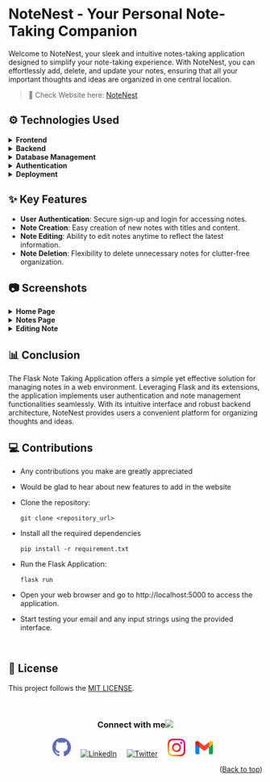 # NoteNest - Your Personal Note-Taking Companion

Welcome to NoteNest, your sleek and intuitive notes-taking application designed to simplify your note-taking experience. With NoteNest, you can effortlessly add, delete, and update your notes, ensuring that all your important thoughts and ideas are organized in one central location.

> 🔗 Check Website here: [NoteNest](https://himanshuagarwal.pythonanywhere.com/)

## ⚙️ Technologies Used

<details>
<summary><b>Frontend</b></summary>
<br />    
    
- HTML, CSS, JavaScript
- Flask's templating system for dynamic HTML generation
  
</details>

<details>
<summary><b>Backend</b></summary>
<br />   
    
- Flask, SQLAlchemy, Python
- Flask-Login for user authentication
- Python for server-side logic and routing

</details>

<details>
<summary><b>Database Management</b></summary>
<br />   
    
- SQLAlchemy for seamless integration with Flask
- Hosted database on PythonAnywhere, a cloud-based platform

</details>

<details>
<summary><b>Authentication</b></summary>
<br />   
    
- Flask-Login for session-based authentication

</details>

<details>
<summary><b>Deployment</b></summary>
<br />   
    
- Hosted on PythonAnywhere
- Considered other deployment options like AWS, Heroku, or Azure for scalability

</details>

## ✨ Key Features

- **User Authentication**: Secure sign-up and login for accessing notes.
- **Note Creation**: Easy creation of new notes with titles and content.
- **Note Editing**: Ability to edit notes anytime to reflect the latest information.
- **Note Deletion**: Flexibility to delete unnecessary notes for clutter-free organization.

## 📷 Screenshots

<details>
  <summary><b>Home Page</b></summary>
  <br />
  <img src="https://github.com/himanshu-03/NoteNest/assets/97957777/bd724078-0f5e-4187-b259-30360c596131" style="width: 75%;">
</details>

<details>
  <summary><b>Notes Page</b></summary>
  <br />
  <img src="https://github.com/himanshu-03/NoteNest/assets/97957777/a05e3798-7c66-42b1-b5bd-26810a28f334" style="width: 75%;">
</details>

<details>
  <summary><b>Editing Note</b></summary>
  <br />
  <img src="https://github.com/himanshu-03/NoteNest/assets/97957777/8a5bca5f-c1e5-4b5f-9115-7352ad1dc6a8" style="width: 75%;">
</details>

## 📊 Conclusion

The Flask Note Taking Application offers a simple yet effective solution for managing notes in a web environment. Leveraging Flask and its extensions, the application implements user authentication and note management functionalities seamlessly. With its intuitive interface and robust backend architecture, NoteNest provides users a convenient platform for organizing thoughts and ideas.

## 💻 Contributions

- Any contributions you make are greatly appreciated
- Would be glad to hear about new features to add in the website
- Clone the repository:
    ```
    git clone <repository_url>
    ```
- Install all the required dependencies
    ```
    pip install -r requirement.txt
    ```
- Run the Flask Application:
    ```
    flask run
    ```
- Open your web browser and go to http://localhost:5000 to access the application.

- Start testing your email and any input strings using the provided interface.

<br />

## 🪪 License
This project follows the [MIT LICENSE](https://choosealicense.com/licenses/mit/).

<br />

<div align="center">
<h3> Connect with me<a href="https://gifyu.com/image/Zy2f"><img src="https://github.com/milaan9/milaan9/blob/main/Handshake.gif" width="50px"></a>
</h3> 
<p align="center">
    <a href="https://www.github.com/himanshu-03" target="_blank" rel="noreferrer"><img alt="Github" width="37px" src="https://github.com/himanshu-03/himanshu-03/raw/main/assets/socials/github.png"></a> &nbsp&nbsp&nbsp
    <a href="https://www.linkedin.com/in/agarwal-himanshu" target="_blank"><img alt="LinkedIn" width="35px" src="https://cdn.iconscout.com/icon/free/png-512/free-linkedin-189-721962.png?f=webp&w=256"></a> &nbsp&nbsp&nbsp
    <a href="https://twitter.com/hiimanshu_03" target="_blank"><img alt="Twitter" width="35px" src="https://freelogopng.com/images/all_img/1690643777twitter-x%20logo-png-white.png"></a> &nbsp&nbsp&nbsp
    <a href="https://www.instagram.com/_._hiimanshu_._" target="_blank"><img alt="Instagram" width="35px" src="https://github.com/himanshu-03/himanshu-03/raw/main/assets/socials/instagram.png"></a> &nbsp&nbsp&nbsp
    <a href="mailto:himanshuaaagarwal2002@gmail.com" target="_blank"><img alt="Gmail" width="35px" src="https://github.com/himanshu-03/himanshu-03/raw/main/assets/socials/gmail.png"></a>&nbsp&nbsp&nbsp
<p align="right">(<a href="#top">Back to top</a>)</p>
</p> 
